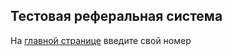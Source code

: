 ## Тестовая реферальная система

На <a href="https://hammersystemstest.onrender.com/">главной странице</a> введите свой номер